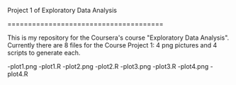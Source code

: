 Project 1 of Exploratory Data Analysis

======================================

This is my repository for the Coursera's course "Exploratory Data Analysis". Currently there are 8 files for the Course Project 1: 4 png pictures and 4 scripts to generate each.

  -plot1.png
  -plot1.R
  -plot2.png
  -plot2.R
  -plot3.png
  -plot3.R
  -plot4.png
  -plot4.R